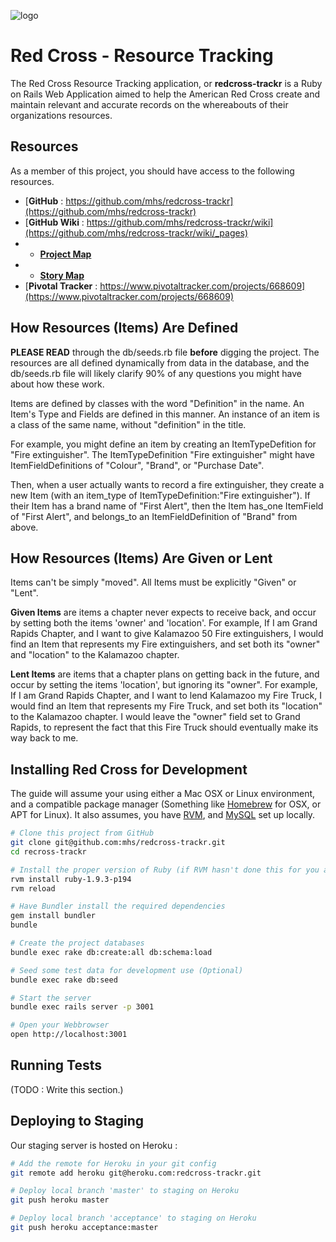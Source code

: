 
![logo](https://github.com/mhs/redcross-trackr/wiki/images/redcross-logo.png)

Red Cross - Resource Tracking
===================================

The Red Cross Resource Tracking application, or **redcross-trackr** is a Ruby on Rails Web Application aimed to help the American Red Cross create and maintain relevant and accurate records on the whereabouts of their organizations resources.

Resources
------------------------------------
As a member of this project, you should have access to the following resources.

+ [**GitHub** : https://github.com/mhs/redcross-trackr](https://github.com/mhs/redcross-trackr)
+ [**GitHub Wiki** : https://github.com/mhs/redcross-trackr/wiki](https://github.com/mhs/redcross-trackr/wiki/_pages)
+ + [**Project Map**](https://github.com/mhs/redcross-trackr/wiki/Project-Map)
+ + [**Story Map**](https://github.com/mhs/redcross-trackr/wiki/Story-Map)
+ [**Pivotal Tracker** : https://www.pivotaltracker.com/projects/668609](https://www.pivotaltracker.com/projects/668609)



How Resources (Items) Are Defined
-----------------------------------
**PLEASE READ** through the db/seeds.rb file **before** digging the project. The resources are all defined dynamically from data in the database, and the db/seeds.rb file will likely clarify 90% of any questions you might have about how these work.

Items are defined by classes with the word "Definition" in the name. An Item's Type and Fields are defined in this manner. An instance of an item is a class of the same name, without "definition" in the title.

For example, you might define an item by creating an ItemTypeDefition for "Fire extinguisher". The ItemTypeDefinition "Fire extinguisher" might have ItemFieldDefinitions of "Colour", "Brand", or "Purchase Date".

Then, when a user actually wants to record a fire extinguisher, they create a new Item (with an item_type of ItemTypeDefinition:"Fire extinguisher"). If their Item has a brand name of "First Alert", then the Item has_one ItemField of "First Alert", and belongs_to an ItemFieldDefinition of "Brand" from above.


How Resources (Items) Are Given or Lent
--------------------------------------
Items can't be simply "moved". All Items must be explicitly "Given" or "Lent".

**Given Items** are items a chapter never expects to receive back, and occur by setting both the items 'owner' and 'location'. For example, If I am Grand Rapids Chapter, and I want to give Kalamazoo 50 Fire extinguishers, I would find an Item that represents my Fire extinguishers, and set both its "owner" and "location" to the Kalamazoo chapter.

**Lent Items** are items that a chapter plans on getting back in the future, and occur by setting the items 'location', but ignoring its "owner". For example, If I am Grand Rapids Chapter, and I want to lend Kalamazoo my Fire Truck, I would find an Item that represents my Fire Truck, and set both its "location" to the Kalamazoo chapter. I would leave the "owner" field set to Grand Rapids, to represent the fact that this Fire Truck should eventually make its way back to me.




Installing Red Cross for Development
-----------------------------------
The guide will assume your using either a Mac OSX or Linux environment, and a compatible package manager (Something like [Homebrew](http://mxcl.github.com/homebrew/) for OSX, or APT for Linux). It also assumes, you have [RVM](https://rvm.io/rvm/install/), and [MySQL](http://dev.mysql.com/doc/refman/5.5/en//installing.html) set up locally.

```bash
# Clone this project from GitHub
git clone git@github.com:mhs/redcross-trackr.git
cd recross-trackr

# Install the proper version of Ruby (if RVM hasn't done this for you already)
rvm install ruby-1.9.3-p194
rvm reload

# Have Bundler install the required dependencies
gem install bundler
bundle

# Create the project databases
bundle exec rake db:create:all db:schema:load

# Seed some test data for development use (Optional)
bundle exec rake db:seed

# Start the server
bundle exec rails server -p 3001

# Open your Webbrowser
open http://localhost:3001
```




Running Tests
-----------------------------------
(TODO : Write this section.)



Deploying to Staging
-----------------------------------
Our staging server is hosted on Heroku :

```bash
# Add the remote for Heroku in your git config
git remote add heroku git@heroku.com:redcross-trackr.git

# Deploy local branch 'master' to staging on Heroku
git push heroku master

# Deploy local branch 'acceptance' to staging on Heroku
git push heroku acceptance:master
```


